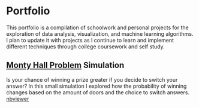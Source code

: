 # Portfolio
This portfolio is a compilation of schoolwork and personal projects for the exploration of data analysis, visualization, and machine learning algorithms. I plan to update it with projects as I continue to learn and implement different techniques through college coursework and self study.

## [Monty Hall Problem](https://en.wikipedia.org/wiki/Monty_Hall_problem) Simulation
Is your chance of winning a prize greater if you decide to switch your answer? In this small simulation I explored how the probability of winning changes based on the amount of doors and the choice to switch answers. [nbviewer](https://nbviewer.jupyter.org/github/pratsingh/pratsingh.github.io/blob/master/notebooks/Monty%20Hall%20Problem%20Simulation.ipynb) 

